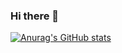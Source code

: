 ### Hi there 👋

[![Anurag's GitHub stats](https://github-readme-stats.vercel.app/api?username=renatoft89)](https://github.com/renatoft89/github-readme-stats)

<!--
**renatoft89/renatoft89** is a ✨ _special_ ✨ repository because its `README.md` (this file) appears on your GitHub profile.

[![Top Langs](https://github-readme-stats.vercel.app/api/top-langs/?username=renatoft89&layout=compact)](https://github.com/renatoft89/github-readme-stats)

Here are some ideas to get you started:

- 🔭 I’m currently working on ...
- 🌱 I’m currently learning ...
- 👯 I’m looking to collaborate on ...
- 🤔 I’m looking for help with ...
- 💬 Ask me about ...
- 📫 How to reach me: ...
- 😄 Pronouns: ...
- ⚡ Fun fact: ...
-->
